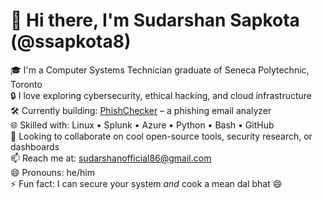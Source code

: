 # 👋 Hi there, I'm Sudarshan Sapkota (@ssapkota8)

🎓 I'm a Computer Systems Technician graduate of Seneca Polytechnic, Toronto  
🔒 I love exploring cybersecurity, ethical hacking, and cloud infrastructure  
🛠️ Currently building: [PhishChecker](https://your-username.github.io/phishchecker/) – a phishing email analyzer  
🌐 Skilled with: Linux • Splunk • Azure • Python • Bash • GitHub  
🚀 Looking to collaborate on cool open-source tools, security research, or dashboards  
📫 Reach me at: sudarshanofficial86@gmail.com  
😄 Pronouns: he/him  
⚡ Fun fact: I can secure your system *and* cook a mean dal bhat 😄  
